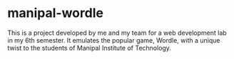 # manipal-wordle
This is a project developed by me and my team for a web development lab in my 6th semester. It emulates the popular game, Wordle, with a unique twist to the students of Manipal Institute of Technology.
